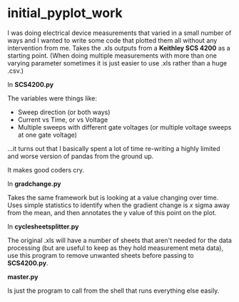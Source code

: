 # initial_pyplot_work
I was doing electrical device measurements that varied in a small number of ways and I wanted to write some code that plotted them all without any intervention from me. Takes the .xls outputs from a **Keithley SCS 4200** as a starting point. (When doing multiple measurements with more than one varying parameter sometimes it is just easier to use .xls rather than a huge .csv.)

In **SCS4200.py**

The variables were things like: 
- Sweep direction (or both ways)
- Current vs Time, or vs Voltage
- Multiple sweeps with different gate voltages (or multiple voltage sweeps at one gate voltage)

...it turns out that I basically spent a lot of time re-writing a highly limited and worse version of pandas from the ground up.

It makes good coders cry.

In **gradchange.py** 

Takes the same framework but is looking at a value changing over time. Uses simple statistics to identify when the gradient change is *x* sigma away from the mean, and then annotates the y value of this point on the plot.

In **cyclesheetsplitter.py**

The original .xls will have a number of sheets that aren't needed for the data processing (but are useful to keep as they hold measurement meta data), use this program to remove unwanted sheets before passing to **SCS4200.py**.

**master.py**

Is just the program to call from the shell that runs everything else easily.
